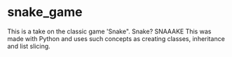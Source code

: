 # snake_game
 This is a take on the classic game 'Snake". Snake? SNAAAKE
 This was made with Python and uses such concepts as creating classes, inheritance and list slicing.
